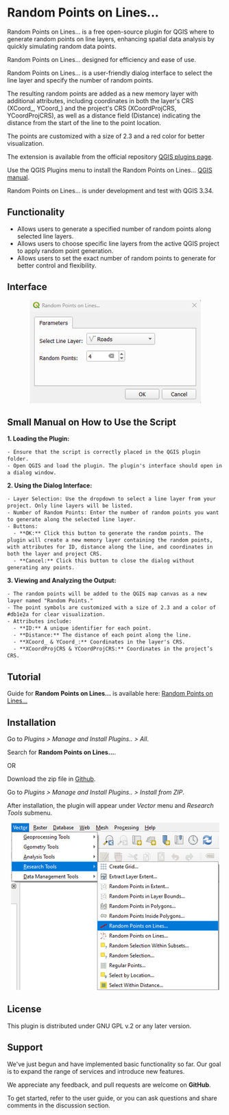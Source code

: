 # Random Points on Lines...

Random Points on Lines... is a free open-source plugin for QGIS where to generate random points on line layers, enhancing spatial data analysis by quickly simulating random data points.

Random Points on Lines... designed for efficiency and ease of use.

Random Points on Lines... is a user-friendly dialog interface to select the line layer and specify the number of random points.

The resulting random points are added as a new memory layer with additional attributes, including coordinates in both the layer's CRS (XCoord_, YCoord_) and the project's CRS (XCoordProjCRS, YCoordProjCRS), as well as a distance field (Distance) indicating the distance from the start of the line to the point location. 

The points are customized with a size of 2.3 and a red color for better visualization.

The extension is available from the official repository [QGIS plugins page](https://plugins.qgis.org/plugins/). 

Use the QGIS Plugins menu to install the Random Points on Lines... [QGIS manual](https://docs.qgis.org/3.34/en/docs/user_manual/plugins/plugins.html).

Random Points on Lines... is under development and test with QGIS 3.34.


## Functionality

- Allows users to generate a specified number of random points along selected line layers.
- Allows users to choose specific line layers from the active QGIS project to apply random point generation.
- Allows users to set the exact number of random points to generate for better control and flexibility.


## Interface

<p align="center">
  <img src="images/RandomPointsonLines.png" alt="Alt text">
</p>


## Small Manual on How to Use the Script

**1.	Loading the Plugin:**

    - Ensure that the script is correctly placed in the QGIS plugin folder.
    - Open QGIS and load the plugin. The plugin's interface should open in a dialog window.

**2.	Using the Dialog Interface:**

    - Layer Selection: Use the dropdown to select a line layer from your project. Only line layers will be listed.
    - Number of Random Points: Enter the number of random points you want to generate along the selected line layer.
    - Buttons:
      - **OK:** Click this button to generate the random points. The plugin will create a new memory layer containing the random points, with attributes for ID, distance along the line, and coordinates in both the layer and project CRS.
      - **Cancel:** Click this button to close the dialog without generating any points.

**3.	Viewing and Analyzing the Output:**

    - The random points will be added to the QGIS map canvas as a new layer named "Random Points."
    - The point symbols are customized with a size of 2.3 and a color of #db1e2a for clear visualization.
    - Attributes include:
      - **ID:** A unique identifier for each point.
      - **Distance:** The distance of each point along the line.
      - **XCoord_ & YCoord_:** Coordinates in the layer's CRS.
      - **XCoordProjCRS & YCoordProjCRS:** Coordinates in the project’s CRS.


## Tutorial 

Guide for **Random Points on Lines...** is available here: [Random Points on Lines...](https://gis.com.my/training/qgis-plugin/random-points-on-lines/)


## Installation

Go to *Plugins > Manage and Install Plugins.. > All*.

Search for **Random Points on Lines...**.

OR

Download the zip file in [Github](https://github.com/gisinnovationmy/RandomPointsonLines).

Go to *Plugins > Manage and Install Plugins.. > Install from ZIP*.


After installation, the plugin will appear under *Vector* menu and *Research Tools* submenu.

<p align="center">
  <img src="images/RandomPointsonLinesPath.png" alt="Alt text">
</p>


## License

This plugin is distributed under GNU GPL v.2 or any later version.


## Support

We've just begun and have implemented basic functionality so far. Our goal is to expand the range of services and introduce new features.

We appreciate any feedback, and pull requests are welcome on **GitHub**.

To get started, refer to the user guide, or you can ask questions and share comments in the discussion section.